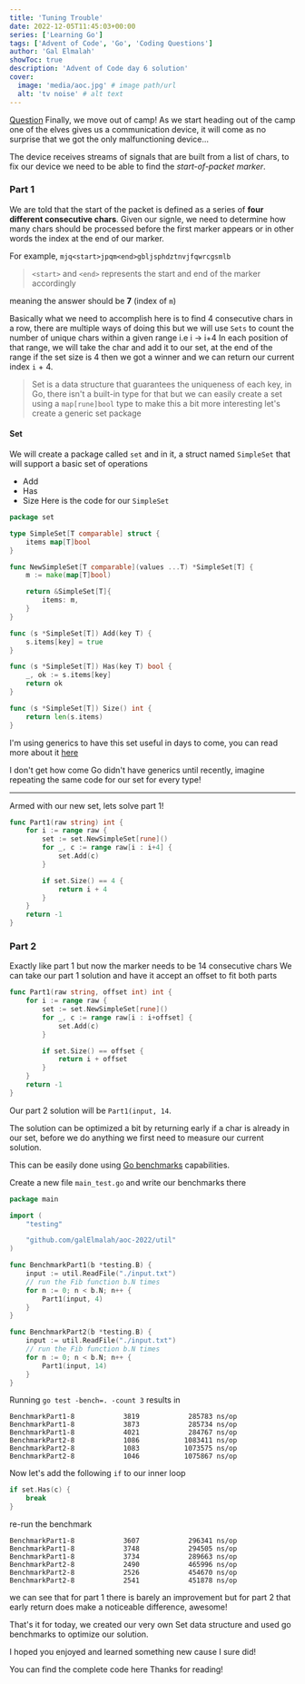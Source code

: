 ```yaml
---
title: 'Tuning Trouble'
date: 2022-12-05T11:45:03+00:00
series: ['Learning Go']
tags: ['Advent of Code', 'Go', 'Coding Questions']
author: 'Gal Elmalah'
showToc: true
description: 'Advent of Code day 6 solution'
cover:
  image: 'media/aoc.jpg' # image path/url
  alt: 'tv noise' # alt text
---
```


[Question](https://adventofcode.com/2022/day/6)
Finally, we move out of camp!
As we start heading out of the camp one of the elves gives us a communication device, it will come as no surprise that we got the only malfunctioning device...

The device receives streams of signals that are built from a list of chars, to fix our device we need to be able to find the _start-of-packet marker_.

### Part 1

We are told that the start of the packet is defined as a series of **four different consecutive chars**.
Given our signle, we need to determine how many chars should be processed before the first marker appears or in other words the index at the end of our marker.

For example, `mjq<start>jpqm<end>gbljsphdztnvjfqwrcgsmlb`

> `<start>` and `<end>` represents the start and end of the marker accordingly

meaning the answer should be **7** (index of `m`)

Basically what we need to accomplish here is to find 4 consecutive chars in a row, there are multiple ways of doing this but we will use `Sets` to count the number of unique chars within a given range i.e i -> i+4
In each position of that range, we will take the char and add it to our set, at the end of the range if the set size is 4 then we got a winner and we can return our current index `i` + 4.

> Set is a data structure that guarantees the uniqueness of each key, in Go, there isn't a built-in type for that but we can easily create a set using a `map[rune]bool` type to make this a bit more interesting let's create a generic set package

#### Set

We will create a package called `set` and in it, a struct named `SimpleSet` that will support a basic set of operations

- Add
- Has
- Size
  Here is the code for our `SimpleSet`

```go
package set

type SimpleSet[T comparable] struct {
	items map[T]bool
}

func NewSimpleSet[T comparable](values ...T) *SimpleSet[T] {
	m := make(map[T]bool)

	return &SimpleSet[T]{
		items: m,
	}
}

func (s *SimpleSet[T]) Add(key T) {
	s.items[key] = true
}

func (s *SimpleSet[T]) Has(key T) bool {
	_, ok := s.items[key]
	return ok
}

func (s *SimpleSet[T]) Size() int {
	return len(s.items)
}

```

I'm using generics to have this set useful in days to come, you can read more about it [here](https://go.dev/blog/intro-generics)

I don't get how come Go didn't have generics until recently, imagine repeating the same code for our set for every type!

---

Armed with our new set, lets solve part 1!

```go
func Part1(raw string) int {
	for i := range raw {
		set := set.NewSimpleSet[rune]()
		for _, c := range raw[i : i+4] {
			set.Add(c)
		}

		if set.Size() == 4 {
			return i + 4
		}
	}
	return -1
}
```

### Part 2

Exactly like part 1 but now the marker needs to be 14 consecutive chars
We can take our part 1 solution and have it accept an offset to fit both parts

```go
func Part1(raw string, offset int) int {
	for i := range raw {
		set := set.NewSimpleSet[rune]()
		for _, c := range raw[i : i+offset] {
			set.Add(c)
		}

		if set.Size() == offset {
			return i + offset
		}
	}
	return -1
}
```

Our part 2 solution will be `Part1(input, 14`.

The solution can be optimized a bit by returning early if a char is already in our set, before we do anything we first need to measure our current solution.

This can be easily done using [Go benchmarks](https://pkg.go.dev/testing#hdr-Benchmarks) capabilities.

Create a new file `main_test.go` and write our benchmarks there

```go
package main

import (
	"testing"

	"github.com/galElmalah/aoc-2022/util"
)

func BenchmarkPart1(b *testing.B) {
	input := util.ReadFile("./input.txt")
	// run the Fib function b.N times
	for n := 0; n < b.N; n++ {
		Part1(input, 4)
	}
}

func BenchmarkPart2(b *testing.B) {
	input := util.ReadFile("./input.txt")
	// run the Fib function b.N times
	for n := 0; n < b.N; n++ {
		Part1(input, 14)
	}
}

```

Running `go test -bench=. -count 3` results in

```
BenchmarkPart1-8            3819            285783 ns/op
BenchmarkPart1-8            3873            285734 ns/op
BenchmarkPart1-8            4021            284767 ns/op
BenchmarkPart2-8            1086           1083411 ns/op
BenchmarkPart2-8            1083           1073575 ns/op
BenchmarkPart2-8            1046           1075867 ns/op
```

Now let's add the following `if` to our inner loop

```go
if set.Has(c) {
    break
}
```

re-run the benchmark

```
BenchmarkPart1-8            3607            296341 ns/op
BenchmarkPart1-8            3748            294505 ns/op
BenchmarkPart1-8            3734            289663 ns/op
BenchmarkPart2-8            2490            465996 ns/op
BenchmarkPart2-8            2526            454670 ns/op
BenchmarkPart2-8            2541            451878 ns/op
```

we can see that for part 1 there is barely an improvement but for part 2 that early return does make a noticeable difference, awesome!

That's it for today, we created our very own Set data structure and used go benchmarks to optimize our solution.

I hoped you enjoyed and learned something new cause I sure did!

You can find the complete code here
Thanks for reading!
